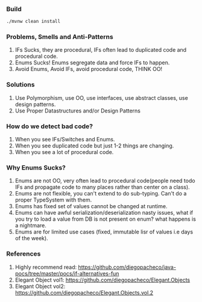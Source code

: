 ### Build 

```bash
./mvnw clean install 
```

### Problems, Smells and Anti-Patterns

1. IFs Sucks, they are procedural, IFs often lead to duplicated code and procedural code.
2. Enums Sucks! Enums segregate data and force IFs to happen. 
3. Avoid Enums, Avoid IFs, avoid procedural code, THINK OO!

### Solutions

1. Use Polymorphism, use OO, use interfaces, use abstract classes, use design patterns.
2. Use Proper Datastructures and/or Design Patterns

### How do we detect bad code?

1. When you see IFs/Switches and Enums.
2. When you see duplicated code but just 1-2 things are changing.
3. When you see a lot of procedural code.

### Why Enums Sucks?

1. Enums are not OO, very often lead to procedural code(people need todo IFs and 
propagate code to many places rather than center on a class).
2. Enums are not flexible, you can't extend to do sub-typing. Can't do a proper TypeSystem with them.
3. Enums has fixed set of values cannot be changed at runtime.
4. Enums can have awful serialization/deserialization nasty issues, what if you try to load a value from DB is not present on enum? 
what happens is a nightmare.
5. Enums are for limited use cases (fixed, immutable lisr of values i.e days of the week).

### References

1. Highly recommend read: https://github.com/diegopacheco/java-pocs/tree/master/pocs/if-alternatives-fun
2. Elegant Object vol1: https://github.com/diegopacheco/Elegant.Objects
3. Elegant Object vol2: https://github.com/diegopacheco/Elegant.Objects.vol.2 